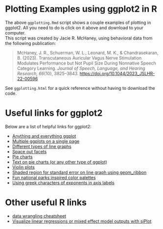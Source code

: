 # Plotting Examples using ggplot2 in R

The above `ggplotting.Rmd` script shows a couple examples of plotting in ggplot2. All you need to do is click on it above and download to your computer.
<br>
This script was created by Jacie R. McHaney, using behavioral data from the following publication:

>McHaney, J. R., Schuerman, W. L., Leonard, M. K., & Chandrasekaran, B. (2023). Transcutaneous Auricular Vagus Nerve Stimulation Modulates Performance but Not Pupil Size During Nonnative Speech Category Learning. *Journal of Speech, Language, and Hearing Research, 66*(10), 3825–3843. https://doi.org/10.1044/2023_JSLHR-22-00596

See `ggplotting.html` for a quick reference without having to download the code.

# Useful links for ggplot2

Below are a list of helpful links for ggplot2:

- [Anything and everything ggplot](http://www.cookbook-r.com/Graphs/)
- [Multiple ggplots on a single page](https://cran.r-project.org/web/packages/egg/vignettes/Ecosystem.html)
- [Different types of line graphs](http://www.sthda.com/english/wiki/ggplot2-line-types-how-to-change-line-types-of-a-graph-in-r-software)
- [Space out facets](https://stackoverflow.com/questions/3681647/ggplot-how-to-increase-spacing-between-faceted-plots)
- [Pie charts](http://www.sthda.com/english/wiki/ggplot2-pie-chart-quick-start-guide-r-software-and-data-visualization)
- [Text on pie charts (or any other type of ggplot)](https://stackoverflow.com/questions/16184188/ggplot-facet-piechart-placing-text-in-the-middle-of-pie-chart-slices)
- [Violin plots](http://www.sthda.com/english/wiki/ggplot2-violin-plot-quick-start-guide-r-software-and-data-visualization)
- [Shaded region for standard error on line graph using geom_ribbon](https://ggplot2.tidyverse.org/reference/geom_ribbon.html)
- [Fun national parks inspired color palettes](https://github.com/kevinsblake/NatParksPalettes)
- [Using greek characters of exponents in axis labels](https://www.dataanalytics.org.uk/axis-labels-in-r-plots-using-expression/#:~:text=Superscript%20is%20%E2%80%9Cstarted%E2%80%9D%20by%20the,then%20enclose%20it%20in%20quotes.)


# Other useful R links

- [data wrangling cheatsheet](https://www.rstudio.com/wp-content/uploads/2015/02/data-wrangling-cheatsheet.pdf)
- [Visualize linear regressions or mixed effect model outputs with sjPlot](https://cran.r-project.org/web/packages/sjPlot/sjPlot.pdf)


